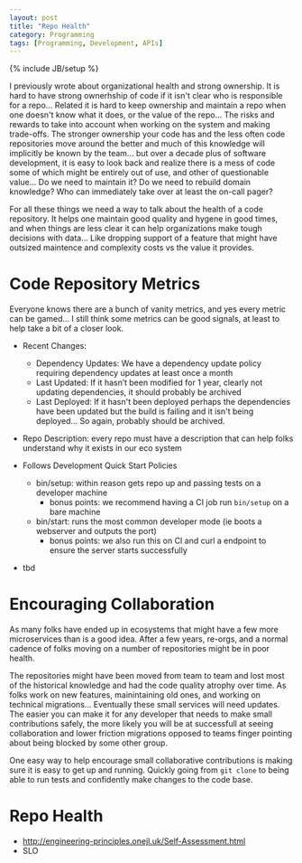 ```yaml
---
layout: post
title: "Repo Health"
category: Programming
tags: [Programming, Development, APIs]
---
```

{% include JB/setup %}

I previously wrote about organizational health and strong ownership. It is hard to have strong ownerhship of code if it isn't clear who is responsible for a repo... Related it is hard to keep ownership and maintain a repo when one doesn't know what it does, or the value of the repo... The risks and rewards to take into account when working on the system and making trade-offs. The stronger ownership your code has and the less often code repositories move around the better and much of this knowledge will implicitly be known by the team... but over a decade plus of software development, it is easy to look back and realize there is a mess of code some of which might be entirely out of use, and other of questionable value... Do we need to maintain it? Do we need to rebuild domain knowledge? Who can immediately take over at least the on-call pager?

For all these things we need a way to talk about the health of a code repository. It helps one maintain good quality and hygene in good times, and when things are less clear it can help organizations make tough decisions with data... Like dropping support of a feature that might have outsized maintence and complexity costs vs the value it provides.

# Code Repository Metrics

Everyone knows there are a bunch of vanity metrics, and yes every metric can be gamed... I still think some metrics can be good signals, at least to help take a bit of a closer look.

* Recent Changes:
  * Dependency Updates: We have a dependency update policy requiring dependency updates at least once a month
  * Last Updated: If it hasn’t been modified for 1 year, clearly not updating dependencies, it should probably be archived
  * Last Deployed: If it hasn't been deployed perhaps the dependencies have been updated but the build is failing and it isn't being deployed... So again, probably should be archived.

* Repo Description: every repo must have a description that can help folks understand why it exists in our eco system

* Follows Development Quick Start Policies
  * bin/setup: within reason gets repo up and passing tests on a developer machine
     * bonus points: we recommend having a CI job run `bin/setup` on a bare machine
  * bin/start: runs the most common developer mode (ie boots a webserver and outputs the port)
    * bonus points: we also run this on CI and curl a endpoint to ensure the server starts successfully



* tbd

# Encouraging Collaboration

As many folks have ended up in ecosystems that might have a few more microservices than is a good idea. After a few years, re-orgs, and a normal cadence of folks moving on a number of repositories might be in poor health.

The repositories might have been moved from team to team and lost most of the historical knowledge and had the code quality atrophy over time. As folks work on new features, mainintaining old ones, and working on technical migrations... Eventually these small services will need updates. The easier you can make it for any developer that needs to make small contributions safely, the more likely you will be at successfull at seeing collaboration and lower friction migrations opposed to teams finger pointing about being blocked by some other group.

One easy way to help encourage small collaborative contributions is making sure it is easy to get up and running. Quickly going from `git clone` to being able to run tests and confidently make changes to the code base.

# Repo Health

* http://engineering-principles.onejl.uk/Self-Assessment.html
* SLO